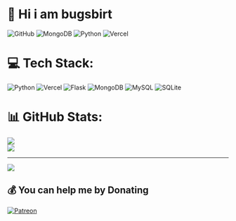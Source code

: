 # 👋 Hi i am bugsbirt
![GitHub](https://img.shields.io/badge/-GitHub-181717?style=flat-square&logo=github) ![MongoDB](https://img.shields.io/badge/-MongoDB-black?style=flat-square&logo=mongodb) ![Python](https://img.shields.io/badge/-Python-black?style=flat-square&logo=Python) ![Vercel](https://img.shields.io/badge/vercel-%23000000.svg?style=flat&logo=vercel&logoColor=white)

# 💻 Tech Stack:
![Python](https://img.shields.io/badge/python-3670A0?style=for-the-badge&logo=python&logoColor=ffdd54) ![Vercel](https://img.shields.io/badge/vercel-%23000000.svg?style=for-the-badge&logo=vercel&logoColor=white) ![Flask](https://img.shields.io/badge/flask-%23000.svg?style=for-the-badge&logo=flask&logoColor=white) ![MongoDB](https://img.shields.io/badge/MongoDB-%234ea94b.svg?style=for-the-badge&logo=mongodb&logoColor=white) ![MySQL](https://img.shields.io/badge/mysql-%2300000f.svg?style=for-the-badge&logo=mysql&logoColor=white) ![SQLite](https://img.shields.io/badge/sqlite-%2307405e.svg?style=for-the-badge&logo=sqlite&logoColor=white)
# 📊 GitHub Stats:

![](https://github-readme-streak-stats.herokuapp.com/?user=DezBirdss&theme=dark&hide_border=false)<br>
![](https://github-readme-stats.vercel.app/api?username=DezBirdss&theme=dark&hide_border=false&include_all_commits=false&count_private=false)


---
[![](https://visitcount.itsvg.in/api?id=DezBirdss&icon=0&color=0)](https://visitcount.itsvg.in)

  ## 💰 You can help me by Donating
  [![Patreon](https://img.shields.io/badge/Patreon-F96854?style=for-the-badge&logo=patreon&logoColor=white)](https://patreon.com/AstroBirb) 

  
